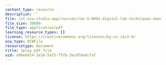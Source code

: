 ```yaml
---
content_type: resource
description: ''
file: /ol-ocw-studio-app/courses/res-5-0001-digital-lab-techniques-manual-spring-2007/a9be6d142e165af575fb3acdf6edcfaf_B_QyhG2-VBI.pdf
file_size: 39680
file_type: application/pdf
learning_resource_types: []
license: https://creativecommons.org/licenses/by-nc-sa/4.0/
ocw_type: OCWFile
resourcetype: Document
title: 3play pdf file
uid: a9be6d14-2e16-5af5-75fb-3acdf6edcfaf
---
```

